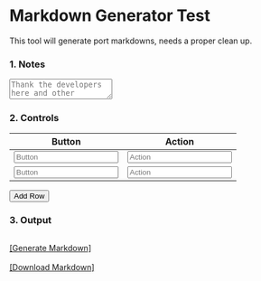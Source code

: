 <!DOCTYPE html>
<html lang="en" data-md-color-scheme="dark">
<head>
  <meta charset="UTF-8" />
  <title>Markdown Generator Test</title>
  <style>
    /* Apply existing color scheme for the page */
    body {
      background-color: var(--md-default-bg-color);
      color: var(--md-default-fg-color);
    }

    textarea, input {
      padding: var(--custom-input-padding); /* Use new custom padding variable */
      margin: var(--custom-margin); /* Use new custom margin variable */
      width: 100%;
    }

    pre {
      background-color: var(--md-code-bg-color);
      color: var(--md-code-fg-color);
      border-radius: var(--custom-table-border-radius); /* Use new custom border radius */
      overflow: auto;
    }

    table {
      width: 100%;
      background-color: var(--md-typeset-table-color);
      border-collapse: collapse;
    }

    /* Apply hover effect for better interaction feedback */
    button:hover {
      background-color: var(--md-primary-bg-color);
      color: var(--md-accent-fg-color);
    }

  </style>
</head>
<body>

<h1>Markdown Generator Test</h1>

<p>This tool will generate port markdowns, needs a proper clean up. </p>

<h3>1. Notes</h3>
<textarea id="markdownInput" placeholder="Thank the developers here and other notes..."></textarea>

<h3>2. Controls</h3>
<table id="tableContainer">
  <thead>
    <tr>
      <th>Button</th>
      <th>Action</th>
    </tr>
  </thead>
  <tbody>
    <tr>
      <td><input type="text" placeholder="Button" class="col1" /></td>
      <td><input type="text" placeholder="Action" class="col2" /></td>
    </tr>
    <tr>
      <td><input type="text" placeholder="Button" class="col1" /></td>
      <td><input type="text" placeholder="Action" class="col2" /></td>
    </tr>
  </tbody>
</table>
<p><button class="md-button md-button--primary" onclick="addRow()">Add Row</button></p>

<h3>3. Output</h3>
<pre id="outputArea"></pre>

<p>
  <a href="#" onclick="generateMarkdown(); return false;" class="md-button md-button--primary">[Generate Markdown]</a><br />
  <br> 
  <a href="#" onclick="downloadMarkdown(); return false;" class="md-button md-button--primary">[Download Markdown]</a>
</p>

<script>
function addRow() {
  const container = document.getElementById('tableContainer').getElementsByTagName('tbody')[0];
  const newRow = document.createElement('tr');
  newRow.innerHTML = `
    <td><input type="text" placeholder="Button Text" class="col1" /></td>
    <td><input type="text" placeholder="Action URL" class="col2" /></td>
  `;
  container.appendChild(newRow);
}

function generateMarkdown() {
  const intro = document.getElementById('markdownInput').value.trim();

  const rows = Array.from(document.querySelectorAll('#tableContainer tbody tr')).map(row => {
    const col1 = row.querySelector('.col1').value.trim();
    const col2 = row.querySelector('.col2').value.trim();
    return `| ${col1} | ${col2} |`;
  });

  let tableMarkdown = '\n## Data Table\n\n| Button | Action |\n|--------|--------|\n' + rows.join('\n');

  const buttons = `
[Download Markdown]{ .md-button .md-button--primary }
`.trim();

  const full = `${intro}\n\n${buttons}\n\n${tableMarkdown}`;
  document.getElementById('outputArea').textContent = full;
}

function downloadMarkdown() {
  const md = document.getElementById('outputArea').textContent;
  const blob = new Blob([md], { type: 'text/markdown' });
  const url = URL.createObjectURL(blob);
  const a = document.createElement('a');
  a.href = url;
  a.download = 'README.md';
  a.click();
  URL.revokeObjectURL(url);
}
</script>

</body>
</html>



